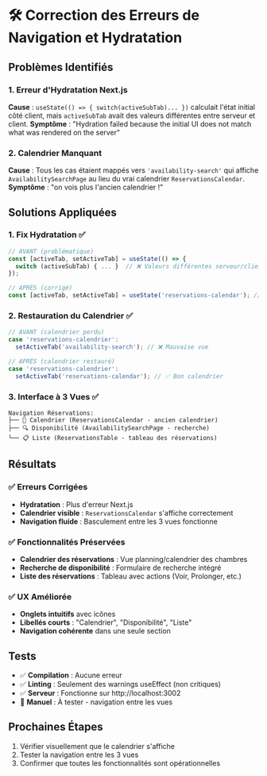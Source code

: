 # 🛠️ Correction des Erreurs de Navigation et Hydratation

## Problèmes Identifiés

### 1. **Erreur d'Hydratation Next.js**
**Cause** : `useState(() => { switch(activeSubTab)... })` calculait l'état initial côté client, mais `activeSubTab` avait des valeurs différentes entre serveur et client.
**Symptôme** : "Hydration failed because the initial UI does not match what was rendered on the server"

### 2. **Calendrier Manquant**  
**Cause** : Tous les cas étaient mappés vers `'availability-search'` qui affiche `AvailabilitySearchPage` au lieu du vrai calendrier `ReservationsCalendar`.
**Symptôme** : "on vois plus l'ancien calendrier !"

## Solutions Appliquées

### 1. **Fix Hydratation** ✅
```typescript
// AVANT (problématique)
const [activeTab, setActiveTab] = useState(() => {
  switch (activeSubTab) { ... }  // ❌ Valeurs différentes serveur/client
});

// APRÈS (corrigé)  
const [activeTab, setActiveTab] = useState('reservations-calendar'); // ✅ Valeur fixe
```

### 2. **Restauration du Calendrier** ✅
```typescript
// AVANT (calendrier perdu)
case 'reservations-calendrier':
  setActiveTab('availability-search'); // ❌ Mauvaise vue

// APRÈS (calendrier restauré)
case 'reservations-calendrier':  
  setActiveTab('reservations-calendar'); // ✅ Bon calendrier
```

### 3. **Interface à 3 Vues** ✅
```
Navigation Réservations:
├── 📅 Calendrier (ReservationsCalendar - ancien calendrier)
├── 🔍 Disponibilité (AvailabilitySearchPage - recherche)  
└── 📋 Liste (ReservationsTable - tableau des réservations)
```

## Résultats

### ✅ Erreurs Corrigées
- **Hydratation** : Plus d'erreur Next.js
- **Calendrier visible** : `ReservationsCalendar` s'affiche correctement  
- **Navigation fluide** : Basculement entre les 3 vues fonctionne

### ✅ Fonctionnalités Préservées
- **Calendrier des réservations** : Vue planning/calendrier des chambres
- **Recherche de disponibilité** : Formulaire de recherche intégré
- **Liste des réservations** : Tableau avec actions (Voir, Prolonger, etc.)

### ✅ UX Améliorée
- **Onglets intuitifs** avec icônes
- **Libellés courts** : "Calendrier", "Disponibilité", "Liste"  
- **Navigation cohérente** dans une seule section

## Tests
- ✅ **Compilation** : Aucune erreur
- ✅ **Linting** : Seulement des warnings useEffect (non critiques)
- ✅ **Serveur** : Fonctionne sur http://localhost:3002
- 🧪 **Manuel** : À tester - navigation entre les vues

## Prochaines Étapes
1. Vérifier visuellement que le calendrier s'affiche
2. Tester la navigation entre les 3 vues  
3. Confirmer que toutes les fonctionnalités sont opérationnelles